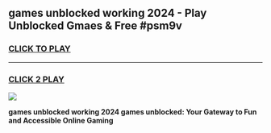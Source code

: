 
## games unblocked working 2024 - Play Unblocked Gmaes & Free #psm9v
<h3>
<a href="https://news.freeplayer.one?title=games_unblocked_working_2024&ref=03M">CLICK TO PLAY</a></h3>
<hr>

<h3>
<a href="https://news.freeplayer.one?title=games_unblocked_working_2024&ref=03M">CLICK 2 PLAY</a>
  
</h3>

<a href="https://news.freeplayer.one?title=games_unblocked_working_2024&ref=03M"><img src="https://clearcache.store/games.png"></a>


**games unblocked working 2024 games unblocked: Your Gateway to Fun and Accessible Online Gaming**
